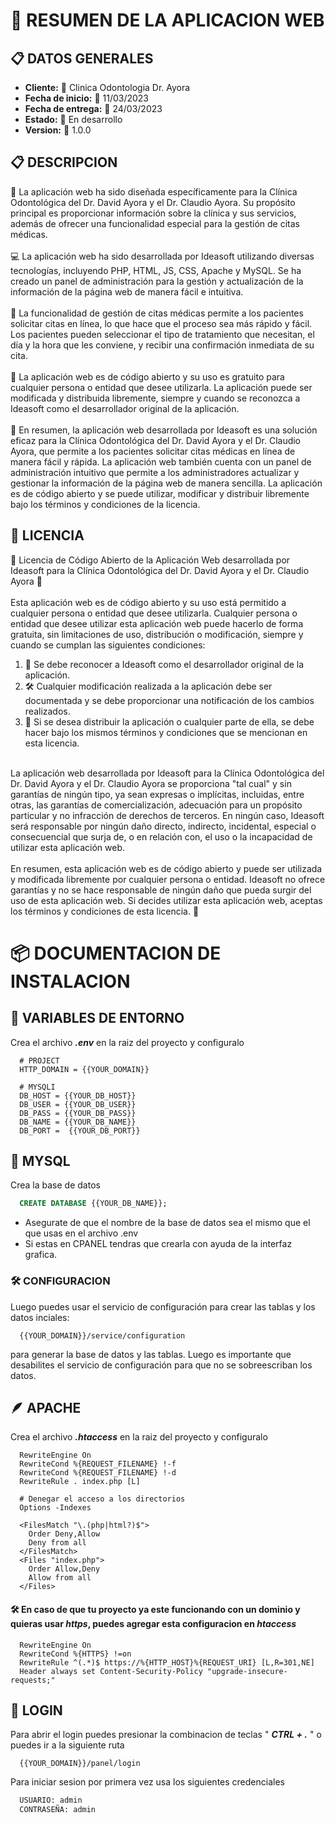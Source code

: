 # 📝 RESUMEN DE LA APLICACION WEB

## 📋 DATOS GENERALES

<ul>
  <li><b>Cliente:</b> 🦷 Clinica Odontologia Dr. Ayora</li>
  <li><b>Fecha de inicio:</b> 📅 11/03/2023</li>
  <li><b>Fecha de entrega:</b> 📅 24/03/2023</li>
  <li><b>Estado:</b> 🚧 En desarrollo</li>
  <li><b>Version:</b> 🚀 1.0.0</li>
</ul>

## 📋 DESCRIPCION

<p>
  🦷 La aplicación web ha sido diseñada específicamente para la Clínica Odontológica del Dr. David Ayora y el Dr. Claudio Ayora. Su propósito principal es proporcionar información sobre la clínica y sus servicios, además de ofrecer una funcionalidad especial para la gestión de citas médicas.
  <br>
  <br>
  💻 La aplicación web ha sido desarrollada por Ideasoft utilizando diversas tecnologías, incluyendo PHP, HTML, JS, CSS, Apache y MySQL. Se ha creado un panel de administración para la gestión y actualización de la información de la página web de manera fácil e intuitiva.
  <br>
  <br>
  📆 La funcionalidad de gestión de citas médicas permite a los pacientes solicitar citas en línea, lo que hace que el proceso sea más rápido y fácil. Los pacientes pueden seleccionar el tipo de tratamiento que necesitan, el día y la hora que les conviene, y recibir una confirmación inmediata de su cita.
  <br>
  <br>
  🤝 La aplicación web es de código abierto y su uso es gratuito para cualquier persona o entidad que desee utilizarla. La aplicación puede ser modificada y distribuida libremente, siempre y cuando se reconozca a Ideasoft como el desarrollador original de la aplicación.
  <br>
  <br>
  💯 En resumen, la aplicación web desarrollada por Ideasoft es una solución eficaz para la Clínica Odontológica del Dr. David Ayora y el Dr. Claudio Ayora, que permite a los pacientes solicitar citas médicas en línea de manera fácil y rápida. La aplicación web también cuenta con un panel de administración intuitivo que permite a los administradores actualizar y gestionar la información de la página web de manera sencilla. La aplicación es de código abierto y se puede utilizar, modificar y distribuir libremente bajo los términos y condiciones de la licencia.
</p>

## 📝 LICENCIA

<p>
  📝 Licencia de Código Abierto de la Aplicación Web desarrollada por Ideasoft para la Clínica Odontológica del Dr. David Ayora y el Dr. Claudio Ayora 🦷
  <br>
  <br>
  Esta aplicación web es de código abierto y su uso está permitido a cualquier persona o entidad que desee utilizarla. Cualquier persona o entidad que desee utilizar esta aplicación web puede hacerlo de forma gratuita, sin limitaciones de uso, distribución o modificación, siempre y cuando se cumplan las siguientes condiciones:
  <br>
  <ol>
    <li>🙏 Se debe reconocer a Ideasoft como el desarrollador original de la aplicación.</li>
    <li>🛠️ Cualquier modificación realizada a la aplicación debe ser documentada y se debe proporcionar una notificación de los cambios realizados.</li>
    <li>🤝 Si se desea distribuir la aplicación o cualquier parte de ella, se debe hacer bajo los mismos términos y condiciones que se mencionan en esta licencia.</li>
  </ol>
  <br>
  La aplicación web desarrollada por Ideasoft para la Clínica Odontológica del Dr. David Ayora y el Dr. Claudio Ayora se proporciona "tal cual" y sin garantías de ningún tipo, ya sean expresas o implícitas, incluidas, entre otras, las garantías de comercialización, adecuación para un propósito particular y no infracción de derechos de terceros. En ningún caso, Ideasoft será responsable por ningún daño directo, indirecto, incidental, especial o consecuencial que surja de, o en relación con, el uso o la incapacidad de utilizar esta aplicación web.
  <br>
  <br>
  En resumen, esta aplicación web es de código abierto y puede ser utilizada y modificada libremente por cualquier persona o entidad. Ideasoft no ofrece garantías y no se hace responsable de ningún daño que pueda surgir del uso de esta aplicación web. Si decides utilizar esta aplicación web, aceptas los términos y condiciones de esta licencia. 🤗
</p>

# 📦 DOCUMENTACION DE INSTALACION

## 📄 VARIABLES DE ENTORNO

Crea el archivo <b><i>.env</i></b> en la raiz del proyecto y configuralo

```env
  # PROJECT
  HTTP_DOMAIN = {{YOUR_DOMAIN}}

  # MYSQLI
  DB_HOST = {{YOUR_DB_HOST}}
  DB_USER = {{YOUR_DB_USER}}
  DB_PASS = {{YOUR_DB_PASS}}
  DB_NAME = {{YOUR_DB_NAME}}
  DB_PORT =  {{YOUR_DB_PORT}}
```

## 🐬 MYSQL

Crea la base de datos

```sql
  CREATE DATABASE {{YOUR_DB_NAME}};
```

-   Asegurate de que el nombre de la base de datos sea el mismo que el que usas en el archivo .env
-   Si estas en CPANEL tendras que crearla con ayuda de la interfaz grafica.

### 🛠 CONFIGURACION

Luego puedes usar el servicio de configuración para crear las tablas y los datos inciales:

```http
  {{YOUR_DOMAIN}}/service/configuration
```

para generar la base de datos y las tablas.
Luego es importante que desabilites el servicio de configuración para que no se sobreescriban los datos.

## 🪶 APACHE

Crea el archivo <b><i>.htaccess</i></b> en la raiz del proyecto y configuralo

```htaccess
  RewriteEngine On
  RewriteCond %{REQUEST_FILENAME} !-f
  RewriteCond %{REQUEST_FILENAME} !-d
  RewriteRule . index.php [L]

  # Denegar el acceso a los directorios
  Options -Indexes

  <FilesMatch "\.(php|html?)$">
    Order Deny,Allow
    Deny from all
  </FilesMatch>
  <Files "index.php">
    Order Allow,Deny
    Allow from all
  </Files>
```

#### 🛠 En caso de que tu proyecto ya este funcionando con un dominio y quieras usar _https_, puedes agregar esta configuracion en _htaccess_

```htaccess
  RewriteEngine On
  RewriteCond %{HTTPS} !=on
  RewriteRule ^(.*)$ https://%{HTTP_HOST}%{REQUEST_URI} [L,R=301,NE]
  Header always set Content-Security-Policy "upgrade-insecure-requests;"
```

## 🚪 LOGIN

Para abrir el login puedes presionar la combinacion de teclas " <b><i>CTRL + .</i></b> " o puedes ir a la siguiente ruta

```http
  {{YOUR_DOMAIN}}/panel/login
```

Para iniciar sesion por primera vez usa los siguientes credenciales

```txt
  USUARIO: admin
  CONTRASEÑA: admin
```
